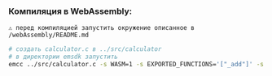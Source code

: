 ### Компиляция в WebAssembly:

```note
⚠️ перед компиляцией запустить окружение описанное в /webAssembly/README.md
```

```bash
# создать calculator.c в ../src/calculator
# в директории emsdk запустить 
emcc ../src/calculator.c -s WASM=1 -s EXPORTED_FUNCTIONS='["_add"]' -s EXPORTED_RUNTIME_METHODS='["ccall", "cwrap"]' -o ../src/calculator.js
```